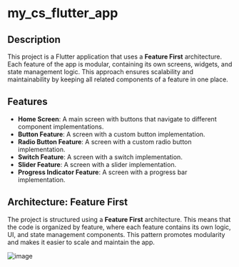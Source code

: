 # my_cs_flutter_app


## Description

This project is a Flutter application that uses a **Feature First** architecture. Each feature of the app is modular, containing its own screens, widgets, and state management logic. This approach ensures scalability and maintainability by keeping all related components of a feature in one place.

## Features

- **Home Screen**: A main screen with buttons that navigate to different component implementations.
- **Button Feature**: A screen with a custom button implementation.
- **Radio Button Feature**: A screen with a custom radio button implementation.
- **Switch Feature**: A screen with a switch implementation.
- **Slider Feature**: A screen with a slider implementation.
- **Progress Indicator Feature**: A screen with a progress bar implementation.

## Architecture: Feature First

The project is structured using a **Feature First** architecture. This means that the code is organized by feature, where each feature contains its own logic, UI, and state management components. This pattern promotes modularity and makes it easier to scale and maintain the app.


![image](https://github.com/user-attachments/assets/81c083ca-489f-47fc-a0eb-0a6e659e0233)

